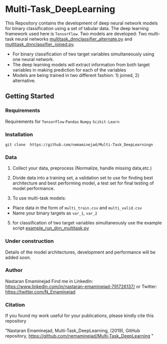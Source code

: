# Multi-Task_DeepLearning

This Repository contains the development of deep neural network models for binary classification using a set of tabular data. 
The deep learning framework used here is `TensorFlow`.
Two models are developed:
Two multi-task neural networks [multitask_dnnclassifier_alternate.py](https://github.com/nemaminejad/DL_Tabular_Classification/blob/master/multitask_dnnclassifier_alternate.py) and [multitask_dnnclassifier_joined.py](https://github.com/nemaminejad/DL_Tabular_Classification/blob/master/multitask_dnnclassifier_joined.py).
  - For binary classification of two target variables simultaneously using one neural network.
  - The deep learning models will extract information from both target variables in making prediction for each of the variables
  - Models are being trained in two different fashion: 1) joined, 2) alternative.


## Getting Started
### Requirements
Requirements for 
`TensorFlow`
`Pandas`
`Numpy`
`Scikit-Learn`

### Installation
`git clone  https://github.com/nemaminejad/Multi-Task_DeepLearningn`

### Data
1. Collect your data, preprocess (Normalize, handle missing data,etc.)
2. Divide data into a training set, a validation set to use for finding best architecture and best performing model, a test set for final testing of model performance.
  
3. To use multi-task models: 
  - Place data in the form of `multi_train.csv` and `multi_valid.csv`
  - Name your binary targets as `var_1`, `var_2`
  
5. for classification of two target variables simultaneously use the example script [example_run_dnn_multitask.py](https://github.com/nemaminejad/DL_Tabular_Classification/blob/master/example_run_dnn_multitask.py)
 
### Under construction
Details of the model architectures, development and performance will be added soon.

### Author
Nastaran Emaminejad
Find me in LinkedIn: https://www.linkedin.com/in/nastaran-emaminejad-791726137/
or Twitter: https://twitter.com/N_Emaminejad

### Citation
If you found my work useful for your publications, please kindly cite this repository


"Nastaran Emaminejad, Multi-Task_DeepLearning, (2019), GitHub repository, https://github.com/nemaminejad/Multi-Task_DeepLearning "
